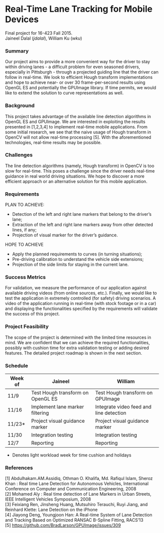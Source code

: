 # Real-Time Lane Tracking for Mobile Devices
Final project for 16-423 Fall 2015. <br>
Jaineel Dalal (*jdalal*), William Ku (*wku*)

### Summary
Our project aims to provide a more convenient way for the driver to stay within driving lanes - a difficult problem for even seasoned drivers, especially in Pittsburgh - through a projected guiding line that the driver can follow in real-time. We look to efficient Hough transform implementations and hope to achieve near- or over 30 frame-per-second results using OpenGL ES and potentially the GPUImage library. If time permits, we would like to extend the solution to curve representations as well.

### Background
This project takes advantage of the available line detection algorithms in OpenGL ES and GPUImage. We are interested in exploiting the results presented in [1,2,3,4] to implement real-time mobile applications. From some initial research, we see that the naive usage of Hough transform in OpenCV will not allow real-time processing [5]. With the aforementioned technologies, real-time results may be possible.

### Challenges
The line detection algorithms (namely, Hough transform) in OpenCV is too slow for real-time. This poses a challenge since the driver needs real-time guidance in real world driving situations. We hope to discover a more efficient approach or an alternative solution for this mobile application.

### Requirements
PLAN TO ACHIEVE:
- Detection of the left and right lane markers that belong to the driver’s lane;
- Extraction of the left and right lane markers away from other detected lines, if any;
- Projection of visual marker for the driver’s guidance.

HOPE TO ACHIEVE
- Apply the planned requirements to curves (in turning situations);
- Pre-driving calibration to understand the vehicle side extensions;
- Projection of the side limits for staying in the current lane.

### Success Metrics
For validation, we measure the performance of our application against available driving videos (from online sources, etc.). Finally, we would like to test the application in extremely controlled (for safety) driving scenarios. A video of the application running in real-time (with stock footage or in a car) and displaying the functionalities specified by the requirements will validate the success of this project.

### Project Feasibility
The scope of the project is determined with the limited time resources in mind. We are confident that we can achieve the required functionalities, possibly with cushion time for extra validation testing or adding desired features. The detailed project roadmap is shown in the next section.

### Schedule
| Week of | Jaineel | William |
|---------|---------|---------|
| 11/9 | Test Hough transform on OpenGL ES | Test Hough transform on GPUImage |
| 11/16 | Implement lane marker filtering | Integrate video feed and line detection |
| 11/23* | Project visual guidance marker | Project visual guidance marker |
| 11/30 | Integration testing | Integration testing |
| 12/7 | Reporting | Reporting |
* Denotes light workload week for time cushion and holidays

### References
[1] Abdulhakam.AM.Assidiq, Othman O. Khalifa, Md. Rafiqul Islam, Sheroz Khan : Real time Lane Detection for Autonomous Vehicles, International Conference on Computer and Communication Engineering, 2008 <br>
[2] Mohamed Aly : Real time detection of Lane Markers in Urban Streets, IEEE Intelligent Vehicles Symposium, 2008 <br>
[3] Feixiang Ren, Jinsheng Huang, Mutsuhiro Terauchi, Ruyi Jiang, and Reinhard Klette: Lane Detection on the iPhone <br>
[4] Jiayong Deng, Youngjoon Han: A Real-time System of Lane Detection and Tracking Based on Optimized RANSAC B-Spline Fitting, RACS’13 <br>
[5] https://github.com/BradLarson/GPUImage/issues/309

